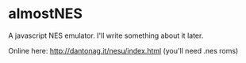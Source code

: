 # almostNES
A javascript NES emulator. I'll write something about it later.

Online here: http://dantonag.it/nesu/index.html
(you'll need .nes roms)
